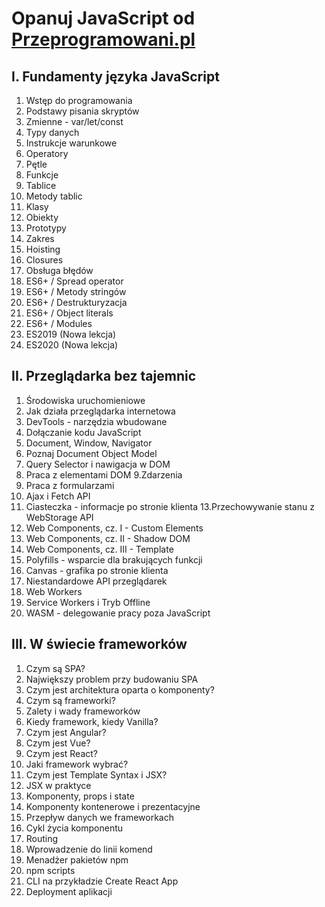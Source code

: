 # Opanuj JavaScript od [Przeprogramowani.pl](https://przeprogramowani.pl/kurs-javascript)

## I. Fundamenty języka JavaScript

1. Wstęp do programowania
2. Podstawy pisania skryptów
3. Zmienne - var/let/const
4. Typy danych
5. Instrukcje warunkowe
6. Operatory
7. Pętle
8. Funkcje
9. Tablice
10. Metody tablic
11. Klasy
12. Obiekty
13. Prototypy
14. Zakres
15. Hoisting
16. Closures
17. Obsługa błędów
18. ES6+ / Spread operator
19. ES6+ / Metody stringów
20. ES6+ / Destrukturyzacja
21. ES6+ / Object literals
22. ES6+ / Modules
23. ES2019 (Nowa lekcja)
24. ES2020 (Nowa lekcja)

## II. Przeglądarka bez tajemnic
1. Środowiska uruchomieniowe
2. Jak działa przeglądarka internetowa
3. DevTools - narzędzia wbudowane
4. Dołączanie kodu JavaScript
5. Document, Window, Navigator
6. Poznaj Document Object Model
7. Query Selector i nawigacja w DOM
8. Praca z elementami DOM
9.Zdarzenia
10. Praca z formularzami
11. Ajax i Fetch API
12. Ciasteczka - informacje po stronie klienta
13.Przechowywanie stanu z WebStorage API
14. Web Components, cz. I - Custom Elements
15. Web Components, cz. II - Shadow DOM
16. Web Components, cz. III - Template
17. Polyfills - wsparcie dla brakujących funkcji
18. Canvas - grafika po stronie klienta
19. Niestandardowe API przeglądarek
20. Web Workers
21. Service Workers i Tryb Offline
22. WASM - delegowanie pracy poza JavaScript

## III. W świecie frameworków
1. Czym są SPA?
2. Największy problem przy budowaniu SPA
3. Czym jest architektura oparta o komponenty?
4. Czym są frameworki?
5. Zalety i wady frameworków
6. Kiedy framework, kiedy Vanilla?
7. Czym jest Angular?
8. Czym jest Vue?
9. Czym jest React?
10. Jaki framework wybrać?
11. Czym jest Template Syntax i JSX?
12. JSX w praktyce
13. Komponenty, props i state
14. Komponenty kontenerowe i prezentacyjne
15. Przepływ danych we frameworkach
16. Cykl życia komponentu
17. Routing
18. Wprowadzenie do linii komend
19. Menadżer pakietów npm
20. npm scripts
21. CLI na przykładzie Create React App
22. Deployment aplikacji
